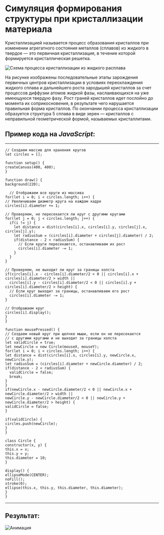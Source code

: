 # Симуляция формирования структуры при кристаллизации материала

Кристаллизацией называется процесс образования кристаллов при
изменении агрегатного состояния металлов (сплавов) из жидкого в твердое
— это первичная кристаллизация, в течение которой формируется
кристаллическая решетка.

![Схема процесса кристаллизации из жидкого расплава](http://dl4.joxi.net/drive/2023/04/12/0054/1190/3572902/02/12cb26d03a.jpg)

На рисунке изображены последовательные этапы зарождения
первичных центров кристаллизации в условиях переохлаждения жидкого
сплава и дальнейшего роста зародышей кристаллов за счет процессов
диффузии атомов жидкой фазы, наслаивающихся на уже имеющуюся
твердую фазу. Рост граней кристаллов идет послойно до момента их
соприкосновения, в результате чего нарушается правильная форма
кристаллов. По окончании процесса кристаллизации образуется структура
5
сплава в виде зерен — кристаллов с неправильной геометрической формой,
называемых кристаллитами.

## Пример кода на ***JavaScript***:

***
    // Создаем массив для хранения кругов
    let circles = [];

    function setup() {
    createCanvas(400, 400);
    }

    function draw() {
    background(220);
  
      // Отображаем все круги из массива
    for(let i = 0; i < circles.length; i++) {
    // Увеличиваем диаметр круга на каждом кадре
    circles[i].diameter += 1;
    
    // Проверяем, не пересекается ли круг с другими кругами
    for(let j = 0; j < circles.length; j++) {
      if(i != j) {
        let distance = dist(circles[i].x, circles[i].y, circles[j].x, circles[j].y);
        let radiusSum = (circles[i].diameter + circles[j].diameter) / 2;
        if(distance - 2 < radiusSum) {
          // Если круги пересекаются, останавливаем их рост
          circles[i].diameter -= 1;
        }
      }
    }
    
    // Проверяем, не выходит ли круг за границы холста
    if(circles[i].x - circles[i].diameter/2 < 0 || circles[i].x + circles[i].diameter/2 > width ||
      circles[i].y - circles[i].diameter/2 < 0 || circles[i].y + circles[i].diameter/2 > height) {
      // Если круг выходит за границы, останавливаем его рост
      circles[i].diameter -= 1;
    }
    
    // Отображаем круг
    circles[i].display();
    }
    }

    function mousePressed() {
    // Создаем новый круг при щелчке мыши, если он не пересекается
    // с другими кругами и не выходит за границы холста
    let validCircle = true;
    let newCircle = new Circle(mouseX, mouseY);
    for(let i = 0; i < circles.length; i++) {
    let distance = dist(circles[i].x, circles[i].y, newCircle.x, newCircle.y);
    let radiusSum = (circles[i].diameter + newCircle.diameter) / 2;
    if(distance - 2 < radiusSum) {
      validCircle = false;
      break;
    }
    }
    if(newCircle.x - newCircle.diameter/2 < 0 || newCircle.x + newCircle.diameter/2 > width ||
    newCircle.y - newCircle.diameter/2 < 0 || newCircle.y + newCircle.diameter/2 > height) {
    validCircle = false;
    }
  
    if(validCircle) {
    circles.push(newCircle);
    }
    }

    class Circle {
    constructor(x, y) {
    this.x = x;
    this.y = y;
    this.diameter = 10;
    }
  
    display() {
    ellipseMode(CENTER);
    noFill();
    stroke(0);
    ellipse(this.x, this.y, this.diameter, this.diameter);
    }
    }
***

## **Результат:**

![Анимация](https://user-images.githubusercontent.com/114745140/231302399-d2736436-17f7-4cc7-8235-54a69e58e7d9.gif)

